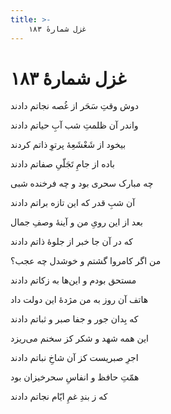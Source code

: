 ```yaml
---
title: >-
    غزل شمارهٔ ۱۸۳
---
```

# غزل شمارهٔ ۱۸۳

<div class="b" id="bn1"><div class="m1"><p>دوش وقتِ سَحَر از غُصه نجاتم دادند</p></div>
<div class="m2"><p>واندر آن ظلمتِ شب آبِ حیاتم دادند</p></div></div>
<div class="b" id="bn2"><div class="m1"><p>بیخود از شَعْشَعِهٔ پرتوِ ذاتم کردند</p></div>
<div class="m2"><p>باده از جامِ تَجَلّیِ صفاتم دادند</p></div></div>
<div class="b" id="bn3"><div class="m1"><p>چه مبارک سحری بود و چه فرخنده شبی</p></div>
<div class="m2"><p>آن شبِ قدر که این تازه براتم دادند</p></div></div>
<div class="b" id="bn4"><div class="m1"><p>بعد از این رویِ من و آینهٔ وصفِ جمال</p></div>
<div class="m2"><p>که در آن جا خبر از جلوهٔ ذاتم دادند</p></div></div>
<div class="b" id="bn5"><div class="m1"><p>من اگر کامروا گشتم و خوشدل چه عجب؟</p></div>
<div class="m2"><p>مستحق بودم و این‌ها به زکاتم دادند</p></div></div>
<div class="b" id="bn6"><div class="m1"><p>هاتف آن روز به من مژدهٔ این دولت داد</p></div>
<div class="m2"><p>که بِدان جور و جفا صبر و ثباتم دادند</p></div></div>
<div class="b" id="bn7"><div class="m1"><p>این همه شهد و شکر کز سخنم می‌ریزد</p></div>
<div class="m2"><p>اجرِ صبریست کز آن شاخِ نباتم دادند</p></div></div>
<div class="b" id="bn8"><div class="m1"><p>همّتِ حافظ و انفاسِ سحرخیزان بود</p></div>
<div class="m2"><p>که ز بندِ غمِ ایّام نجاتم دادند</p></div></div>